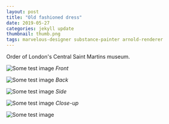 ```yaml
---
layout: post
title: "Old fashioned dress"
date: 2019-05-27
categories: jekyll update
thumbnail: thumb.png
tags: marvelous-designer substance-painter arnold-renderer
---
```


Order of London's Central Saint Martins museum.

![Some test image](CSM_satin1.png)
*Front*

![Some test image](CSM_satin2.png)
*Back*

![Some test image](CSM_satin3.png)
*Side*

![Some test image](CSM_satin4.png)
*Close-up*

![Some test image](CSM_satin5.png)

